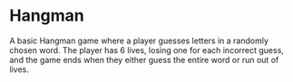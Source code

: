 # Hangman
A basic Hangman game where a player guesses letters in a randomly chosen word. The player has 6 lives, losing one for each incorrect guess, and the game ends when they either guess the entire word or run out of lives.
